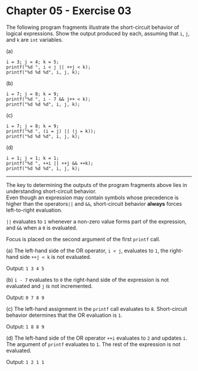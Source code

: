 # Chapter 05 - Exercise 03

The following program fragments illustrate the short-circuit behavior of logical expressions. Show the output produced by each, assuming that `i`, `j`, and `k` are `int` variables.

(a)
```
i = 3; j = 4; k = 5;
printf("%d ", i < j || ++j < k);
printf("%d %d %d", i, j, k);
```
(b)
```
i = 7; j = 8; k = 9;
printf("%d ", i - 7 && j++ < k);
printf("%d %d %d", i, j, k);
```
(c)
```
i = 7; j = 8; k = 9;
printf("%d ", (i = j) || (j = k));
printf("%d %d %d", i, j, k);
```
(d)
```
i = 1; j = 1; k = 1;
printf("%d ", ++i || ++j && ++k);
printf("%d %d %d", i, j, k);
```

---

The key to determining the outputs of the program fragments above lies in understanding short-circuit behavior.  
Even though an expression may contain symbols whose precedence is higher than the operators`||` and `&&`, short-circuit behavior __always__ forces left-to-right evaluation.  

`||` evaluates to `1` whenever a non-zero value forms part of the expression, and `&&` when a `0` is evaluated.  

Focus is placed on the second argument of the first `printf` call.   

(a) The left-hand side of the OR operator, `i < j`, evaluates to `1`, the right-hand side `++j < k` is not evaluated.  

Output: `1 3 4 5`

(b) `i - 7` evaluates to `0` the right-hand side of the expression is not evaluated and `j` is not incremented.

Output: `0 7 8 9`

(c) The left-hand assignment in the `printf` call evaluates to `8`. Short-circuit behavior determines that the OR evaluation is `1`.  

Output: `1 8 8 9`

(d) The left-hand side of the OR operator `++i` evaluates to `2` and updates `i`. The argument of `printf` evaluates to `1`. The rest of the expression is not evaluated.  

Output: `1 2 1 1`

